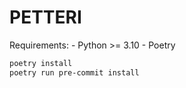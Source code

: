 # PETTERI

Requirements:
    - Python >= 3.10
    - Poetry

```bash
poetry install
poetry run pre-commit install
```
